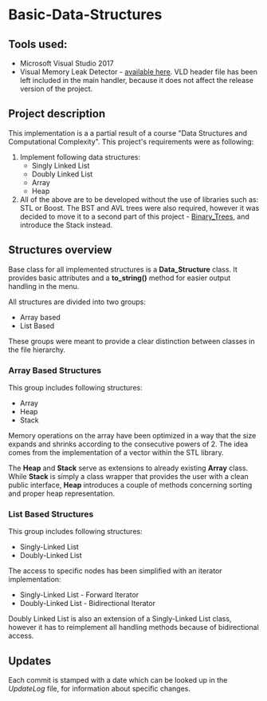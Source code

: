 

# Basic-Data-Structures

## Tools used:
* Microsoft Visual Studio 2017
* Visual Memory Leak Detector - [available here](https://archive.codeplex.com/?p=vld).
VLD header file has been left included in the main handler, because it does not affect the release version of the project.

## Project description
This implementation is a a partial result of a course "Data Structures and Computational Complexity".
This project's requirements were as following:
1. Implement following data structures:
	* Singly Linked List
	* Doubly Linked List
	* Array
	* Heap 
2. All of the above are to be developed without the use of libraries such as: STL or Boost.
The BST and AVL trees were also required, however it was decided to move it to a second part
of this project - [Binary_Trees](https://github.com/krp97/Binary_Trees), and introduce the Stack instead.

## Structures overview
Base class for all implemented structures is a **Data_Structure** class. It provides basic attributes and a **to_string()** method for easier output handling in the menu.

All structures are divided into two groups:
* Array based 
* List Based

These groups were meant to provide a clear distinction between classes in the file hierarchy.
### Array Based Structures
This group includes following structures:
* Array
* Heap
* Stack

Memory operations on the array have been optimized in a way that the size expands and shrinks according to the consecutive powers of 2. The idea comes from the implementation of a vector within the STL library.

The **Heap** and **Stack** serve as extensions to already existing **Array** class.
While **Stack** is simply a class wrapper that provides the user with a clean public interface, **Heap** introduces a couple of methods concerning sorting and proper heap representation.

### List Based Structures

This group includes following structures:
* Singly-Linked List
* Doubly-Linked List

The access to specific nodes has been simplified with an iterator implementation:
* Singly-Linked List - Forward Iterator
* Doubly-Linked List - Bidirectional Iterator

Doubly Linked List is also an extension of a Singly-Linked List class, however it has to reimplement all handling methods because of bidirectional access.

## Updates
Each commit is stamped with a date which can be looked up in the *UpdateLog* file,
for information about specific changes.

